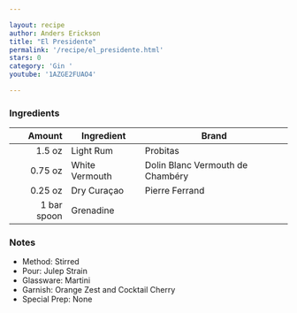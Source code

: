 ```yaml
---

layout: recipe
author: Anders Erickson
title: "El Presidente"
permalink: '/recipe/el_presidente.html'
stars: 0
category: 'Gin '
youtube: '1AZGE2FUAO4'

---
```


### Ingredients

|  Amount  | Ingredient               | Brand                           |
| ----------: | -------------- | -------------------------------- |
|      1.5 oz | Light Rum      | Probitas                         |
|     0.75 oz | White Vermouth | Dolin Blanc Vermouth de Chambéry |
|     0.25 oz | Dry Curaçao    | Pierre Ferrand                   |
| 1 bar spoon | Grenadine      |

### Notes

- Method: Stirred
- Pour: Julep Strain
- Glassware: Martini
- Garnish: Orange Zest and Cocktail Cherry
- Special Prep: None

